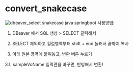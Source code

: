 # convert_snakecase
![dbeaver_select](https://github.com/burningnow/convert_snakecase/assets/63777624/1444316f-7397-4af5-98c4-d0c111287e40)
snakecase java springboot
사용방법:

1. DBeaver 에서 SQL 생성 > SELECT 클릭해서

2. SELECT 제외하고 컬럼영역부터 shift + end 눌러서 끝까지 복사

3. 아래 원본 영역에 붙여놓고, 변환 버튼 누르기

3.1. sampleVoName 입력란을 바꾸면, 반영해서 변환!
